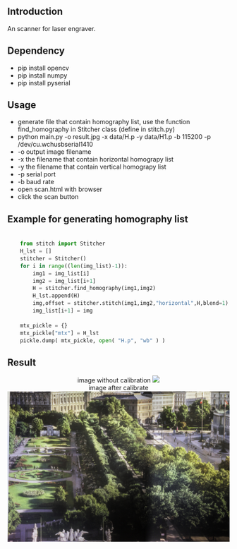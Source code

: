 ## Introduction
An scanner for laser engraver.

## Dependency
- pip install opencv
- pip install numpy
- pip install pyserial


## Usage
- generate file that contain homography list, use the function find_homography in Stitcher class (define in stitch.py)
- python main.py -o result.jpg -x data/H.p -y data/H1.p -b 115200 -p /dev/cu.wchusbserial1410
- -o output image filename
- -x the filename that contain horizontal homograpy list 
- -y the filename that contain vertical homograpy list 
- -p serial port
- -b baud rate
- open scan.html with browser
- click the scan button

## Example for generating homography list
``` python

	from stitch import Stitcher	
	H_lst = []
	stitcher = Stitcher()
	for i in range((len(img_list)-1)):
		img1 = img_list[i]
		img2 = img_list[i+1]
		H = stitcher.find_homography(img1,img2)
		H_lst.append(H)
		img,offset = stitcher.stitch(img1,img2,"horizontal",H,blend=1)
		img_list[i+1] = img

	mtx_pickle = {}
	mtx_pickle["mtx"] = H_lst
	pickle.dump( mtx_pickle, open( "H.p", "wb" ) )	
```
## Result

<center>
<caption>image without calibration</caption>
<img src="examples/stitch.jpg">
<br>
<caption>image after calibrate</caption>
<img src="examples/tree.jpg">
<br>
</center>
